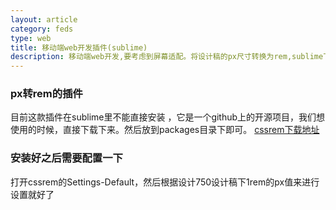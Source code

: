 ```yaml
---
layout: article
category: feds
type: web
title: 移动端web开发插件(sublime)
description: 移动端web开发,要考虑到屏幕适配。将设计稿的px尺寸转换为rem,sublime下的px转rem的插件
---
```

### px转rem的插件

目前这款插件在sublime里不能直接安装 ，它是一个github上的开源项目，我们想使用的时候，直接下载下来。然后放到packages目录下即可。
[cssrem下载地址](https://github.com/flashlizi/cssrem "插件下载地址")

### 安装好之后需要配置一下

打开cssrem的Settings-Default，然后根据设计750设计稿下1rem的px值来进行设置就好了